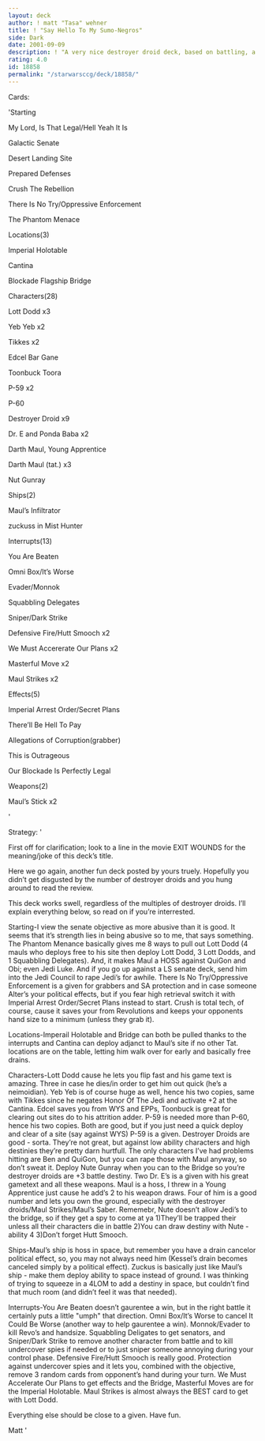 ```yaml
---
layout: deck
author: ! matt "Tasa" wehner
title: ! "Say Hello To My Sumo-Negros"
side: Dark
date: 2001-09-09
description: ! "A very nice destroyer droid deck, based on battling, a little manipulation, and winning."
rating: 4.0
id: 18858
permalink: "/starwarsccg/deck/18858/"
---
```

Cards: 

'Starting

My Lord, Is That Legal/Hell Yeah It Is

Galactic Senate

Desert Landing Site

Prepared Defenses

Crush The Rebellion

There Is No Try/Oppressive Enforcement

The Phantom Menace


Locations(3)

Imperial Holotable

Cantina

Blockade Flagship Bridge


Characters(28)

Lott Dodd x3

Yeb Yeb x2

Tikkes x2

Edcel Bar Gane

Toonbuck Toora

P-59 x2

P-60

Destroyer Droid x9

Dr. E and Ponda Baba x2

Darth Maul, Young Apprentice

Darth Maul (tat.) x3

Nut Gunray


Ships(2)

Maul’s Infiltrator

zuckuss in Mist Hunter


Interrupts(13)

You Are Beaten

Omni Box/It’s Worse

Evader/Monnok

Squabbling Delegates

Sniper/Dark Strike

Defensive Fire/Hutt Smooch x2

We Must Accererate Our Plans x2

Masterful Move x2

Maul Strikes x2


Effects(5)

Imperial Arrest Order/Secret Plans

There’ll Be Hell To Pay

Allegations of Corruption(grabber)

This is Outrageous

Our Blockade Is Perfectly Legal


Weapons(2)

Maul’s Stick x2


'

Strategy: '

First off for clarification; look to a line in the movie EXIT WOUNDS for the meaning/joke of this deck’s title.



Here we go again, another fun deck posted by yours truely.  Hopefully you didn’t get disgusted by the number of destroyer droids and you hung around to read the review.


This deck works swell, regardless of the multiples of destroyer droids.  I’ll explain everything below, so read on if you’re interrested.



Starting-I view the senate objective as more abusive than it is good.  It seems that it’s strength lies in being abusive so to me, that says something.  The Phantom Menance basically gives me 8 ways to pull out Lott Dodd (4 mauls who deploys free to his site then deploy Lott Dodd, 3 Lott Dodds, and 1 Squabbling Delegates).  And, it makes Maul a HOSS against QuiGon and Obi; even Jedi Luke.  And if you go up against a LS senate deck, send him into the Jedi Council to rape Jedi’s for awhile.  There Is No Try/Oppressive Enforcement is a given for grabbers and SA protection and in case someone Alter’s your political effects, but if you fear high retrieval switch it with Imperial Arrest Order/Secret Plans instead to start.  Crush is total tech, of course, cause it saves your from Revolutions and keeps your opponents hand size to a minimum (unless they grab it).


Locations-Imperail Holotable and Bridge can both be pulled thanks to the interrupts and Cantina can deploy adjanct to Maul’s site if no other Tat. locations are on the table, letting him walk over for early and basically free drains.


Characters-Lott Dodd cause he lets you flip fast and his game text is amazing.  Three in case he dies/in order to get him out quick (he’s a neimoidian).  Yeb Yeb is of course huge as well, hence his two copies, same with Tikkes since he negates Honor Of The Jedi and activate +2 at the Cantina.  Edcel saves you from WYS and EPPs, Toonbuck is great for clearing out sites do to his attrition adder.  P-59 is needed more than P-60, hence his two copies.  Both are good, but if you just need a quick deploy and clear of a site (say against WYS) P-59 is a given.  Destroyer Droids are good - sorta.  They’re not great, but against low ability characters and high destinies they’re pretty darn hurtfull.  The only characters I’ve had problems hitting are Ben and QuiGon, but you can rape those with Maul anyway, so don’t sweat it.  Deploy Nute Gunray when you can to the Bridge so you’re destroyer droids are +3 battle destiny.  Two Dr. E’s is a given with his great gametext and all these weapons.  Maul is a hoss, I threw in a Young Apprentice just cause he add’s 2 to his weapon draws.  Four of him is a good number and lets you own the ground, especially with the destroyer droids/Maul Strikes/Maul’s Saber.  Rememebr, Nute doesn’t allow Jedi’s to the bridge, so if they get a spy to come at ya 1)They’ll be trapped their unless all their characters die in battle 2)You can draw destiny with Nute - ability 4 3)Don’t forget Hutt Smooch.  


Ships-Maul’s ship is hoss in space, but remember you have a drain cancelor political effect, so, you may not always need him (Kessel’s drain becomes canceled simply by a political effect).  Zuckus is basically just like Maul’s ship - make them deploy ability to space instead of ground.  I was thinking of trying to squeeze in a 4LOM to add a destiny in space, but couldn’t find that much room (and didn’t feel it was that needed).  


Interrupts-You Are Beaten doesn’t gaurentee a win, but in the right battle it certainly puts a little "umph" that direction.  Omni Box/It’s Worse to cancel It Could Be Worse (another way to help gaurentee a win).  Monnok/Evader to kill Revo’s and handsize.  Squabbling Deligates to get senators, and Sniper/Dark Strike to remove another character from battle and to kill undercover spies if needed or to just sniper someone annoying during your control phase.  Defensive Fire/Hutt Smooch is really good.  Protection against undercover spies and it lets you, combined with the objective, remove 3 random cards from opponent’s hand during your turn.  We Must Accelerate Our Plans to get effects and the Bridge, Masterful Moves are for the Imperial Holotable.  Maul Strikes is almost always the BEST card to get with Lott Dodd. 



Everything else should be close to a given.  Have fun.  

Matt '
